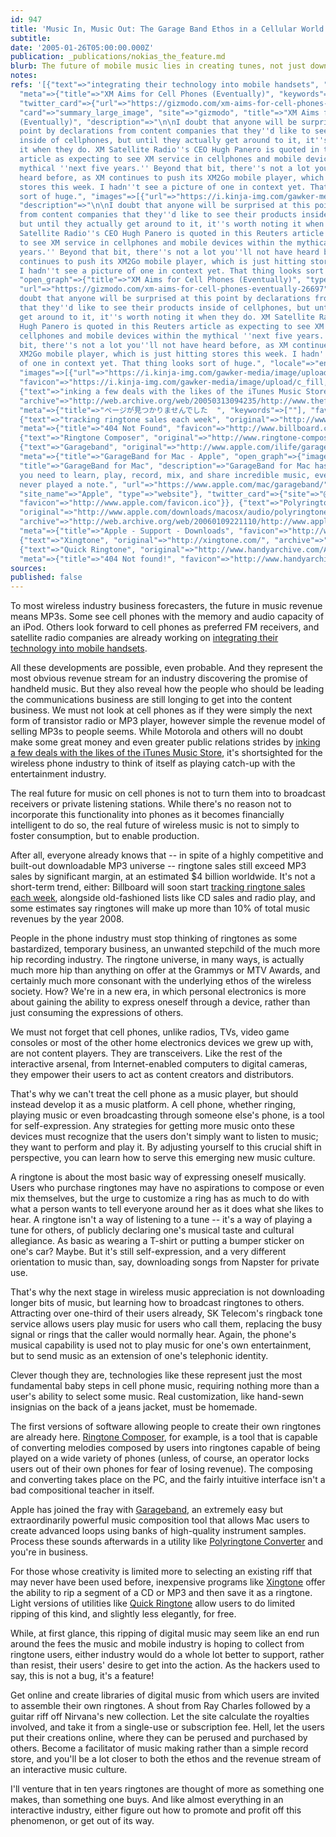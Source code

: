 ```yaml
---
id: 947
title: 'Music In, Music Out: The Garage Band Ethos in a Cellular World'
subtitle: 
date: '2005-01-26T05:00:00.000Z'
publication: _publications/nokias_the_feature.md
blurb: The future of mobile music lies in creating tunes, not just downloading them.
notes: 
refs: '[{"text"=>"integrating their technology into mobile handsets", "original"=>"http://www.gizmodo.com/gadgets/portable-media/xm-aims-for-cell-phones-eventually-026697.php",
  "meta"=>{"title"=>"XM Aims for Cell Phones (Eventually)", "keywords"=>["Gizmodo"],
  "twitter_card"=>{"url"=>"https://gizmodo.com/xm-aims-for-cell-phones-eventually-26697",
  "card"=>"summary_large_image", "site"=>"gizmodo", "title"=>"XM Aims for Cell Phones
  (Eventually)", "description"=>"\n\nI doubt that anyone will be surprised at this
  point by declarations from content companies that they''d like to see their products
  inside of cellphones, but until they actually get around to it, it''s worth noting
  it when they do. XM Satellite Radio''s CEO Hugh Panero is quoted in this Reuters
  article as expecting to see XM service in cellphones and mobile devices within the
  mythical ''next five years.'' Beyond that bit, there''s not a lot you''ll not have
  heard before, as XM continues to push its XM2Go mobile player, which is just hitting
  stores this week. I hadn''t see a picture of one in context yet. That thing looks
  sort of huge.", "images"=>[{"url"=>"https://i.kinja-img.com/gawker-media/image/upload/c_fill,f_auto,fl_progressive,g_center,h_675,pg_1,q_80,w_1200/Image_Not_Found_1x_qjofp8.png"}]},
  "description"=>"\n\nI doubt that anyone will be surprised at this point by declarations
  from content companies that they''d like to see their products inside of cellphones,
  but until they actually get around to it, it''s worth noting it when they do. XM
  Satellite Radio''s CEO Hugh Panero is quoted in this Reuters article as expecting
  to see XM service in cellphones and mobile devices within the mythical ''next five
  years.'' Beyond that bit, there''s not a lot you''ll not have heard before, as XM
  continues to push its XM2Go mobile player, which is just hitting stores this week.
  I hadn''t see a picture of one in context yet. That thing looks sort of huge.",
  "open_graph"=>{"title"=>"XM Aims for Cell Phones (Eventually)", "type"=>"article",
  "url"=>"https://gizmodo.com/xm-aims-for-cell-phones-eventually-26697", "description"=>"\n\nI
  doubt that anyone will be surprised at this point by declarations from content companies
  that they''d like to see their products inside of cellphones, but until they actually
  get around to it, it''s worth noting it when they do. XM Satellite Radio''s CEO
  Hugh Panero is quoted in this Reuters article as expecting to see XM service in
  cellphones and mobile devices within the mythical ''next five years.'' Beyond that
  bit, there''s not a lot you''ll not have heard before, as XM continues to push its
  XM2Go mobile player, which is just hitting stores this week. I hadn''t see a picture
  of one in context yet. That thing looks sort of huge.", "locale"=>"en_US", "site_name"=>"Gizmodo",
  "images"=>[{"url"=>"https://i.kinja-img.com/gawker-media/image/upload/c_fill,f_auto,fl_progressive,g_center,h_675,pg_1,q_80,w_1200/Image_Not_Found_1x_qjofp8.png"}]},
  "favicon"=>"https://i.kinja-img.com/gawker-media/image/upload/c_fill,f_auto,fl_progressive,g_center,h_80,q_80,w_80/fdj3buryz5nuzyf2k620.png"}},
  {"text"=>"inking a few deals with the likes of the iTunes Music Store", "original"=>"http://www.thefeature.com/article?articleid=100921",
  "archive"=>"http://web.archive.org/web/20050313094235/http://www.thefeature.com:80/article?articleid=100921",
  "meta"=>{"title"=>"ページが見つかりませんでした  ", "keywords"=>[""], "favicon"=>"http://www.thefeature.com/favicon.ico"}},
  {"text"=>"tracking ringtone sales each week", "original"=>"http://www.billboard.com/bb/daily/article_display.jsp?vnu_content_id=1000684908",
  "meta"=>{"title"=>"404 Not Found", "favicon"=>"http://www.billboard.com/favicon.ico"}},
  {"text"=>"Ringtone Composer", "original"=>"http://www.ringtone-composer.com/", "archive"=>"http://web.archive.org/web/20190117221203/https://ringtone-composer.com/"},
  {"text"=>"Garageband", "original"=>"http://www.apple.com/ilife/garageband/", "archive"=>"http://web.archive.org/web/20131016010047/http://www.apple.com/ilife/garageband/",
  "meta"=>{"title"=>"GarageBand for Mac - Apple", "open_graph"=>{"images"=>[{"url"=>"https://www.apple.com/v/mac/garageband/k/images/garageband/meta/og__f8l55cq8uxui.png?202001221015"}],
  "title"=>"GarageBand for Mac", "description"=>"GarageBand for Mac has everything
  you need to learn, play, record, mix, and share incredible music, even if you’ve
  never played a note.", "url"=>"https://www.apple.com/mac/garageband/", "locale"=>"en_US",
  "site_name"=>"Apple", "type"=>"website"}, "twitter_card"=>{"site"=>"@Apple", "card"=>"summary_large_image"},
  "favicon"=>"http://www.apple.com/favicon.ico"}}, {"text"=>"Polyringtone Converter",
  "original"=>"http://www.apple.com/downloads/macosx/audio/polyringtoneconverter.html",
  "archive"=>"http://web.archive.org/web/20060109221110/http://www.apple.com:80/downloads/macosx/audio/polyringtoneconverter.html",
  "meta"=>{"title"=>"Apple - Support - Downloads", "favicon"=>"http://www.apple.com/favicon.ico"}},
  {"text"=>"Xingtone", "original"=>"http://xingtone.com/", "archive"=>"http://web.archive.org/web/20200114172758/http://www.xingtone.com:80/"},
  {"text"=>"Quick Ringtone", "original"=>"http://www.handyarchive.com/Audio/Utilities-Plugins/7407-Quick-Ringtone.html",
  "meta"=>{"title"=>"404 Not found!", "favicon"=>"http://www.handyarchive.com/favicon.ico"}}]'
sources: 
published: false
---
```

To most wireless industry business forecasters, the future in music revenue means MP3s. Some see cell phones with the memory and audio capacity of an iPod. Others look forward to cell phones as preferred FM receivers, and satellite radio companies are already working on [integrating their technology into mobile handsets](http://www.gizmodo.com/gadgets/portable-media/xm-aims-for-cell-phones-eventually-026697.php).

All these developments are possible, even probable. And they represent the most obvious revenue stream for an industry discovering the promise of handheld music. But they also reveal how the people who should be leading the communications business are still longing to get into the content business. We must not look at cell phones as if they were simply the next form of transistor radio or MP3 player, however simple the revenue model of selling MP3s to people seems. While Motorola and others will no doubt make some great money and even greater public relations strides by [inking a few deals with the likes of the iTunes Music Store](http://www.thefeature.com/article?articleid=100921), it's shortsighted for the wireless phone industry to think of itself as playing catch-up with the entertainment industry.

The real future for music on cell phones is not to turn them into to broadcast receivers or private listening stations. While there's no reason not to incorporate this functionality into phones as it becomes financially intelligent to do so, the real future of wireless music is not to simply to foster consumption, but to enable production.

After all, everyone already knows that -- in spite of a highly competitive and built-out downloadable MP3 universe -- ringtone sales still exceed MP3 sales by significant margin, at an estimated $4 billion worldwide. It's not a short-term trend, either: Billboard will soon start [tracking ringtone sales each week](http://www.billboard.com/bb/daily/article_display.jsp?vnu_content_id=1000684908), alongside old-fashioned lists like CD sales and radio play, and some estimates say ringtones will make up more than 10% of total music revenues by the year 2008.

People in the phone industry must stop thinking of ringtones as some bastardized, temporary business, an unwanted stepchild of the much more hip recording industry. The ringtone universe, in many ways, is actually much more hip than anything on offer at the Grammys or MTV Awards, and certainly much more consonant with the underlying ethos of the wireless society. How? We're in a new era, in which personal electronics is more about gaining the ability to express oneself through a device, rather than just consuming the expressions of others.

We must not forget that cell phones, unlike radios, TVs, video game consoles or most of the other home electronics devices we grew up with, are not content players. They are transceivers. Like the rest of the interactive arsenal, from Internet-enabled computers to digital cameras, they empower their users to act as content creators and distributors.

That's why we can't treat the cell phone as a music player, but should instead develop it as a music platform. A cell phone, whether ringing, playing music or even broadcasting through someone else's phone, is a tool for self-expression. Any strategies for getting more music onto these devices must recognize that the users don't simply want to listen to music; they want to perform and play it. By adjusting yourself to this crucial shift in perspective, you can learn how to serve this emerging new music culture.

A ringtone is about the most basic way of expressing oneself musically. Users who purchase ringtones may have no aspirations to compose or even mix themselves, but the urge to customize a ring has as much to do with what a person wants to tell everyone around her as it does what she likes to hear. A ringtone isn't a way of listening to a tune -- it's a way of playing a tune for others, of publicly declaring one's musical taste and cultural allegiance. As basic as wearing a T-shirt or putting a bumper sticker on one's car? Maybe. But it's still self-expression, and a very different orientation to music than, say, downloading songs from Napster for private use.

That's why the next stage in wireless music appreciation is not downloading longer bits of music, but learning how to broadcast ringtones to others. Attracting over one-third of their users already, SK Telecom's ringback tone service allows users play music for users who call them, replacing the busy signal or rings that the caller would normally hear. Again, the phone's musical capability is used not to play music for one's own entertainment, but to send music as an extension of one's telephonic identity.

Clever though they are, technologies like these represent just the most fundamental baby steps in cell phone music, requiring nothing more than a user's ability to select some music. Real customization, like hand-sewn insignias on the back of a jeans jacket, must be homemade.

The first versions of software allowing people to create their own ringtones are already here. [Ringtone Composer](http://www.ringtone-composer.com/), for example, is a tool that is capable of converting melodies composed by users into ringtones capable of being played on a wide variety of phones (unless, of course, an operator locks users out of their own phones for fear of losing revenue). The composing and converting takes place on the PC, and the fairly intuitive interface isn't a bad compositional teacher in itself.

Apple has joined the fray with [Garageband](http://www.apple.com/ilife/garageband/), an extremely easy but extraordinarily powerful music composition tool that allows Mac users to create advanced loops using banks of high-quality instrument samples. Process these sounds afterwards in a utility like [Polyringtone Converter](http://www.apple.com/downloads/macosx/audio/polyringtoneconverter.html) and you're in business.

For those whose creativity is limited more to selecting an existing riff that may never have been used before, inexpensive programs like [Xingtone](http://xingtone.com/) offer the ability to rip a segment of a CD or MP3 and then save it as a ringtone. Light versions of utilities like [Quick Ringtone](http://www.handyarchive.com/Audio/Utilities-Plugins/7407-Quick-Ringtone.html) allow users to do limited ripping of this kind, and slightly less elegantly, for free.

While, at first glance, this ripping of digital music may seem like an end run around the fees the music and mobile industry is hoping to collect from ringtone users, either industry would do a whole lot better to support, rather than resist, their users' desire to get into the action. As the hackers used to say, this is not a bug, it's a feature!

Get online and create libraries of digital music from which users are invited to assemble their own ringtones. A shout from Ray Charles followed by a guitar riff off Nirvana's new collection. Let the site calculate the royalties involved, and take it from a single-use or subscription fee. Hell, let the users put their creations online, where they can be perused and purchased by others. Become a facilitator of music making rather than a simple record store, and you'll be a lot closer to both the ethos and the revenue stream of an interactive music culture.

I'll venture that in ten years ringtones are thought of more as something one makes, than something one buys. And like almost everything in an interactive industry, either figure out how to promote and profit off this phenomenon, or get out of its way.
